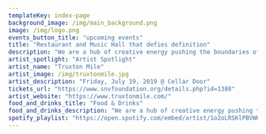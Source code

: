 ```yaml
---
templateKey: index-page
background_image: /img/main_background.png
image: /img/logo.png
events_button_title: "upcoming events"
title: "Restaurant and Music Hall that defies definition"
description: "We are a hub of creative energy pushing the boundaries of collaboration in food, music, and art. Not afraid to explore new territories and shine the light on creators of all kinds - we are here to celebrate our community with you."
artist_spotlight: "Artist Spotlight"
artist_name: "Truxton Mile"
artist_image: /img/truxtonmile.jpg
artist_description: "Friday, July 19, 2019 @ Cellar Door"
tickets_url: "https://www.snvfoundation.org/details.php?id=1388"
artist_website: "https://www.truxtonmile.com/"
food_and_drinks_title: "Food & Drinks"
food_and_drinks_description: "We are a hub of creative energy pushing the boundaries of collaboration in food, music, and art. Not afraid to explore new territories and shine the light on creators of all kinds - we are here to celebrate our community with you."
spotify_playlist: "https://open.spotify.com/embed/artist/1o2oLRSKlPBVWKTQjfpNH5"
---
```

